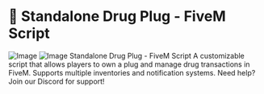 # 🚀 Standalone Drug Plug - FiveM Script

![Image](https://github.com/user-attachments/assets/950d5510-c729-41a5-8f56-36fe889771d1)
![Image](https://github.com/user-attachments/assets/ec9f96d4-4ccc-4667-8556-80abe0e4ad06)
Standalone Drug Plug - FiveM Script
A customizable script that allows players to own a plug and manage drug transactions in FiveM. Supports multiple inventories and notification systems. Need help? Join our Discord for support!
